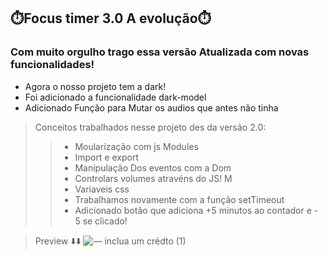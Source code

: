 ## ⏱️Focus timer 3.0  A evolução⏱️
### Com muito orgulho trago essa versão Atualizada com novas funcionalidades!
* Agora o nosso projeto tem a dark! 
* Foi adicionado a funcionalidade dark-model
* Adicionado Função para Mutar os audios que antes não tinha
> Conceitos trabalhados nesse projeto des da versão 2.0:
>> * Moularização com js Modules
>> * Import e export
>> * Manipulação Dos eventos com a Dom
>> * Controlars volumes atravéns do JS! M
>> * Variaveis css
>> * Trabalhamos novamente com a função setTimeout
>> * Adicionado botão  que adiciona  +5 minutos ao contador e - 5 se clicado!





>  Preview ⬇️⬇️
![— inclua um crédto (1)](https://user-images.githubusercontent.com/107922389/183080333-8e6ef631-1eb2-42ce-94a2-ee0810de8844.gif)

